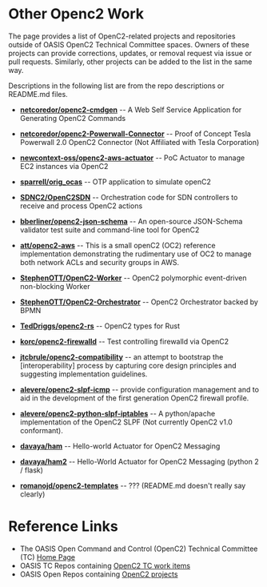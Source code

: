 # Other Openc2 Work
The page provides a list of OpenC2-related projects and repositories outside of OASIS OpenC2 Technical Committee spaces. Owners of these projects can provide corrections, updates, or removal request via issue or pull requests. Similarly, other projects can be added to the list in the same way.

Descriptions in the following list are from the repo descriptions or README.md files.

* [**netcoredor/openc2-cmdgen**](https://github.com/netcoredor/openc2-cmdgen) -- A Web Self Service Application for Generating OpenC2 Commands

* [**netcoredor/openc2-Powerwall-Connector**](https://github.com/netcoredor/openc2-Powerwall-Connector) -- Proof of Concept Tesla Powerwall 2.0 OpenC2 Connector (Not Affiliated with Tesla Corporation) 

* [**newcontext-oss/openc2-aws-actuator**](https://github.com/newcontext-oss/openc2-aws-actuator) -- PoC Actuator to manage EC2 instances via OpenC2
 

* [**sparrell/orig_ocas**](https://github.com/sparrell/orig_ocas) -- OTP application to simulate openC2
 

* [**SDNC2/OpenC2SDN**](https://github.com/SDNC2/OpenC2SDN) -- Orchestration code for SDN controllers to receive and process OpenC2 actions
 

* [**bberliner/openc2-json-schema**](https://github.com/bberliner/openc2-json-schema) -- An open-source JSON-Schema validator test suite and command-line tool for OpenC2
 

* [**att/openc2-aws**](https://github.com/att/openc2-aws) -- This is a small openC2 (OC2) reference implementation demonstrating the rudimentary use of OC2 to manage both network ACLs and security groups in AWS.
 

* [**StephenOTT/OpenC2-Worker**](https://github.com/StephenOTT/OpenC2-Worker) -- OpenC2 polymorphic event-driven non-blocking Worker
 

* [**StephenOTT/OpenC2-Orchestrator**](https://github.com/StephenOTT/OpenC2-Orchestrator) -- OpenC2 Orchestrator backed by BPMN
 

* [**TedDriggs/openc2-rs**](https://github.com/TedDriggs/openc2-rs) -- OpenC2 types for Rust
 

* [**korc/openc2-firewalld**](https://github.com/korc/openc2-firewalld) -- Test controlling firewalld via OpenC2
 

* [**jtcbrule/openc2-compatibility**](https://github.com/jtcbrule/openc2-compatibility) -- an attempt to bootstrap the [interoperability] process by capturing core design principles and suggesting implementation guidelines.
 

* [**alevere/openc2-slpf-icmp**](https://github.com/alevere/openc2-slpf-icmp) -- provide configuration management and to aid in the development of the first generation OpenC2 firewall profile.
 

* [**alevere/openc2-python-slpf-iptables**](https://github.com/alevere/openc2-python-slpf-iptables) -- A python/apache implementation of the OpenC2 SLPF (Not currently OpenC2 v1.0 conformant).
 

* [**davaya/ham**](https://github.com/davaya/ham) -- Hello-world Actuator for OpenC2 Messaging
 

* [**davaya/ham2**](https://github.com/davaya/ham2) -- Hello-World Actuator for OpenC2 Messaging (python 2 / flask)
 

* [**romanojd/openc2-templates**](https://github.com/romanojd/openc2-templates) -- ??? (README.md doesn't really say clearly)
 


# Reference Links
* The OASIS Open Command and Control (OpenC2) Technical Committee (TC) [Home Page](https://www.oasis-open.org/committees/openc2)
* OASIS TC Repos containing [OpenC2 TC work items](https://github.com/oasis-tcs?utf8=%E2%9C%93&q=openc2&type=&language=)
* OASIS Open Repos containing [OpenC2 projects](https://github.com/oasis-open?utf8=%E2%9C%93&q=openc2-&type=&language=)
